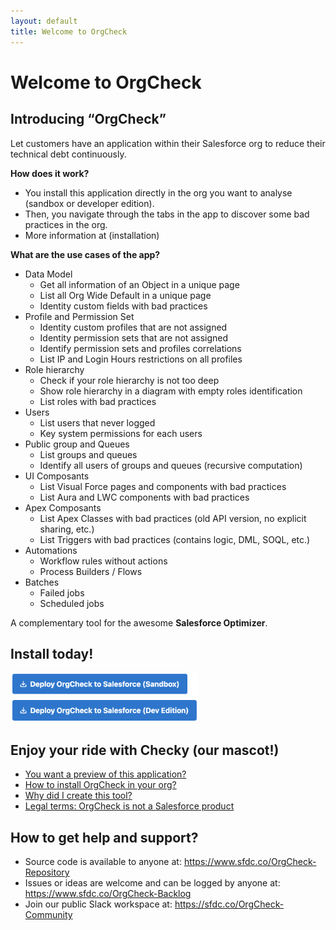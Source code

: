 ```yaml
---
layout: default
title: Welcome to OrgCheck
---
```



# Welcome to OrgCheck


## Introducing “OrgCheck”

Let customers have an application within their Salesforce org to reduce their technical debt continuously.

**How does it work?**

- You install this application directly in the org you want to analyse (sandbox or developer edition).
- Then, you navigate through the tabs in the app to discover some bad practices in the org.
- More information at (installation)


**What are the use cases of the app?**

* Data Model
    * Get all information of an Object in a unique page
    * List all Org Wide Default in a unique page
    * Identity custom fields with bad practices
* Profile and Permission Set
    * Identity custom profiles that are not assigned
    * Identity permission sets that are not assigned
    * Identify permission sets and profiles correlations
    * List IP and Login Hours restrictions on all profiles
* Role hierarchy
    * Check if your role hierarchy is not too deep
    * Show role hierarchy in a diagram with empty roles identification
    * List roles with bad practices
* Users
    * List users that never logged
    * Key system permissions for each users
* Public group and Queues
    * List groups and queues
    * Identify all users of groups and queues (recursive computation)
* UI Composants
    * List Visual Force pages and components with bad practices
    * List Aura and LWC components with bad practices
* Apex Composants
    * List Apex Classes with bad practices (old API version, no explicit sharing, etc.)
    * List Triggers with bad practices (contains logic, DML, SOQL, etc.)
* Automations
    * Workflow rules without actions
    * Process Builders / Flows 
* Batches
    * Failed jobs
    * Scheduled jobs



A complementary tool for the awesome **Salesforce Optimizer**.



## Install today!
<a href="https://sfdc.co/OrgCheck-InstallToday-SDB"><img width="300" src="./assets/pngs/Install-SDBX.png" alt="Deploy OrgCheck to Salesforce (Sandbox)"></a><br />
<a href="https://sfdc.co/OrgCheck-InstallToday-DE"><img width="300" src="./assets/pngs/Install-DevEdition.png" alt="Deploy OrgCheck to Salesforce (Dev Edition)"></a><br />

## Enjoy your ride with Checky (our mascot!)
- [You want a preview of this application?](preview)
- [How to install OrgCheck in your org?](installation)
- [Why did I create this tool?](vision)
- [Legal terms: OrgCheck is not a Salesforce product](legal)



## How to get help and support?

- Source code is available to anyone at: https://www.sfdc.co/OrgCheck-Repository
- Issues or ideas are welcome and can be logged by anyone at: https://www.sfdc.co/OrgCheck-Backlog
- Join our public Slack workspace at: https://sfdc.co/OrgCheck-Community



